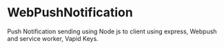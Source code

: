 # WebPushNotification
Push Notification sending using Node js to client using express, Webpush and service worker, Vapid Keys.
